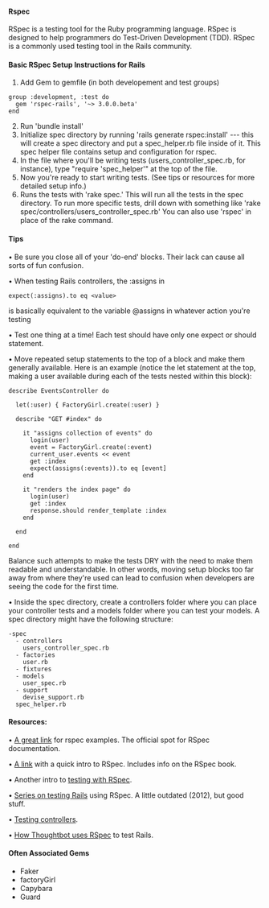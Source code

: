 #### Rspec
RSpec is a testing tool for the Ruby programming language. RSpec is designed to help programmers do Test-Driven Development (TDD). RSpec is a commonly used testing tool in the Rails community.

#### Basic RSpec Setup Instructions for Rails
1. Add Gem to gemfile (in both developement and test groups)
```
group :development, :test do
  gem 'rspec-rails', '~> 3.0.0.beta'
end
```
2. Run 'bundle install'
3. Initialize spec directory by running 'rails generate rspec:install' --- this will create a spec directory and put a spec_helper.rb file inside of it. This spec helper file contains setup and configuration for rspec.
4. In the file where you'll be writing tests (users_controller_spec.rb, for instance), type "require 'spec_helper'" at the top of the file.
5. Now you're ready to start writing tests. (See tips or resources for more detailed setup info.)
6. Runs the tests with 'rake spec.' This will run all the tests in the spec directory. To run more specific tests, drill down with something like 'rake spec/controllers/users_controller_spec.rb' You can also use 'rspec' in place of the rake command.



#### Tips
• Be sure you close all of your 'do-end' blocks. Their lack can cause all sorts of fun confusion.


• When testing Rails controllers, the :assigns in 

```
expect(:assigns).to eq <value>
```

is basically equivalent to the variable @assigns in whatever action you're testing

• Test one thing at a time! Each test should have only one expect or should statement.

• Move repeated setup statements to the top of a block and make them generally available. Here is an example (notice the let statement at the top, making a user available during each of the tests nested within this block): 

```
describe EventsController do
  
  let(:user) { FactoryGirl.create(:user) }

  describe "GET #index" do

    it "assigns collection of events" do
      login(user)
      event = FactoryGirl.create(:event)
      current_user.events << event
      get :index
      expect(assigns(:events)).to eq [event]
    end

    it "renders the index page" do
      login(user)
      get :index
      response.should render_template :index
    end

  end

end
```

Balance such attempts to make the tests DRY with the need to make them readable and understandable. In other words, moving setup blocks too far away from where they're used can lead to confusion when developers are seeing the code for the first time.

• Inside the spec directory, create a controllers folder where you can place your controller tests and a models folder where you can test your models. A spec directory might have the following structure:

```
-spec
  - controllers
    users_controller_spec.rb
  - factories
    user.rb
  - fixtures
  - models
    user_spec.rb
  - support
    devise_support.rb
  spec_helper.rb
```


#### Resources:
• [A great link](https://relishapp.com/rspec) for rspec examples. The official spot for RSpec documentation.

• [A link](http://rspec.info) with a quick intro to RSpec. Includes info on the RSpec book.

• Another intro to [testing with RSpec](http://blog.teamtreehouse.com/an-introduction-to-rspec).

• [Series on testing Rails](http://everydayrails.com/2012/03/12/testing-series-intro.html) using RSpec. A little outdated (2012), but good stuff. 

• [Testing controllers](http://everydayrails.com/2012/04/07/testing-series-rspec-controllers.html).

• [How Thoughtbot uses RSpec](http://robots.thoughtbot.com/how-we-test-rails-applications) to test Rails.


#### Often Associated Gems
+ Faker
+ factoryGirl
+ Capybara
+ Guard


